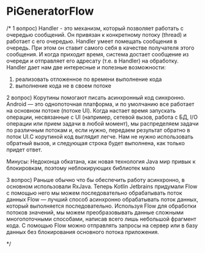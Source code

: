 # PiGeneratorFlow
/*
1 вопрос) Handler - это механизм, который позволяет работать с очередью сообщений. 
Он привязан к конкретному потоку (thread) и работает с его очередью. Handler умеет 
помещать сообщения в очередь. При этом он ставит самого себя в качестве получателя этого сообщения. 
И когда приходит время, система достает сообщение из очереди и отправляет его 
адресату (т.е. в Handler) на обработку.
Handler дает нам две интересные и полезные возможности:
1) реализовать отложенное по времени выполнение кода
2) выполнение кода не в своем потоке

2 вопрос) Корутины помогают писать асинхронный код синхронно. Android — это однопоточная платформа, 
и по умолчанию все работает на основном потоке (потоке UI). Когда настает время запускать операции, 
несвязанные с UI (например, сетевой вызов, работа с БД, I/O операции или прием задачи 
в любой момент), мы распределяем задачи по различным потокам и, если нужно, передаем результат 
обратно в поток UI.С корутиной код выглядит легче. Нам не нужно использовать обратный вызов, 
и следующая строка будет выполнена, как только придет ответ. 

Минусы:
Недоконца обкатана, как новая технология
Java мир привык к блокировкам, поэтому неблокирующих библиотек мало


3 вопрос) Раньше обычно что бы обеспечить работу асинхронно, в основном использовали RxJava. 
Теперь Kotlin Jetbrains придумали Flow с помощью него мы можем последовательно обрабатывать 
поток данных
Flow — лучший способ асинхронно обрабатывать поток данных, который выполняется последовательно. 
Используя Flow для обработки потоков значений, мы можем преобразовывать данные сложными 
многопоточными способами, написав всего лишь небольшой фрагмент кода. С помощью Flow можно 
отправлять запросы на сервер или в базу данных без блокирования основного потока приложения.

 */
